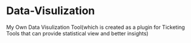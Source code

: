 # Data-Visulization
My Own Data Visulization Tool(which is created as a plugin for Ticketing Tools that can provide statistical view and better insights)
